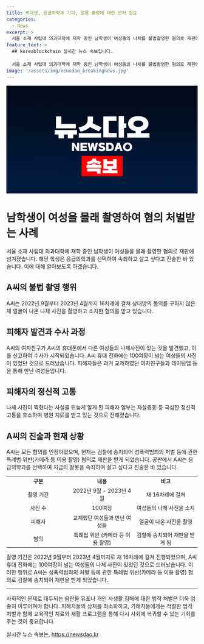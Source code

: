 ```yaml
---
title: 의대생, 응급의학과 기피, 알몸 촬영에 대한 선처 필요
categories:
  - News
excerpt: >
  서울 소재 사립대 의과대학에 재학 중인 남학생이 여성들의 나체를 불법촬영한 혐의로 재판에 넘겨졌다. A씨는 여자친구 및 만난 여성들을 상대로 촬영한 것으로 100여 장의 나체 사진을 소지한 것으로 밝혀졌다. 몇몇 피해자는 정신적 고통을 호소하며 병원 치료를 받고 있으며, A씨는 모든 혐의를 인정하고 현재 검찰에 송치돼 재판을 받을 예정이다. A씨는 응급의학과를 선택해 속죄하며 살고 싶다고 진술했다.
feature_text: >
  ## koreablockchain 실시간 뉴스 속보입니다.

  서울 소재 사립대 의과대학에 재학 중인 남학생이 여성들의 나체를 불법촬영한 혐의로 재판에 넘겨졌다. A씨는 여자친구 및 만난 여성들을 상대로 촬영한 것으로 100여 장의 나체 사진을 소지한 것으로 밝혀졌다. 몇몇 피해자는 정신적 고통을 호소하며 병원 치료를 받고 있으며, A씨는 모든 혐의를 인정하고 현재 검찰에 송치돼 재판을 받을 예정이다. A씨는 응급의학과를 선택해 속죄하며 살고 싶다고 진술했다.
image: '/assets/img/newsdao_breakingnews.jpg'
---
```


<p><img src="/assets/img/newsdao_breakingnews.jpg" alt="koreablockchain 속보" /></p>

<h1>남학생이 여성을 몰래 촬영하여 혐의 처벌받는 사례</h1>

<p data-ke-size="size16">서울 소재 사립대 의과대학에 재학 중인 남학생이 여성들을 몰래 촬영한 혐의로 재판에 넘겨졌습니다. 해당 학생은 응급의학과를 선택하여 속죄하고 살고 싶다고 진술한 바 있습니다. 이에 대해 알아보도록 하겠습니다.</p>

<h2 data-ke-size="size26">A씨의 불법 촬영 행위</h2>

<p data-ke-size="size16">A씨는 2022년 9월부터 2023년 4월까지 16차례에 걸쳐 상대방의 동의를 구하지 않은 채 얼굴이 나온 나체 사진을 촬영하고 소지한 혐의를 받고 있습니다.</p>

<h2 data-ke-size="size26">피해자 발견과 수사 과정</h2>

<p data-ke-size="size16">A씨의 여자친구가 A씨의 휴대폰에서 다른 여성들의 나체사진이 있는 것을 발견했고, 이를 신고하여 수사가 시작되었습니다. A씨 휴대 전화에는 100여장이 넘는 여성들의 사진이 있었던 것으로 드러났습니다. 피해자들은 과거 교제하였던 여자친구들과 데이팅앱 등을 통해 만난 여성들입니다.</p>

<h2 data-ke-size="size26">피해자의 정신적 고통</h2>

<p data-ke-size="size16">나체 사진이 찍혔다는 사실을 뒤늦게 알게 된 피해자 일부는 자살충동 등 극심한 정신적 고통을 호소하며 병원 치료를 받고 있는 것으로 전해졌습니다.</p>

<h2 data-ke-size="size26">A씨의 진술과 현재 상황</h2>

<p data-ke-size="size16">A씨는 모든 혐의를 인정하였으며, 현재는 검찰에 송치되어 성폭력범죄의 처벌 등에 관한 특례법 위반(카메라 등 이용 촬영) 혐의로 재판을 받게 되었습니다. 공판에서 A씨는 응급의학과를 선택하여 지금의 잘못을 속죄하며 살고 싶다고 진술한 바 있습니다.</p>

<table>
  <colgroup>
    <col width="33.333333333333336%" />
    <col width="33.333333333333336%" />
    <col width="33.333333333333336%" />
  </colgroup>
  <tbody>
    <tr>
      <td style="text-align: center; height: 17px;"><b>구분</b></td>
      <td style="text-align: center; height: 17px;"><b>내용</b></td>
      <td style="text-align: center; height: 17px;"><b>비고</b></td>
    </tr>
    <tr>
      <td style="text-align: center;">촬영 기간</td>
      <td style="text-align: center;">2022년 9월 - 2023년 4월</td>
      <td style="text-align: center;">채 16차례에 걸쳐</td>
    </tr>
    <tr>
      <td style="text-align: center;">사진 수</td>
      <td style="text-align: center;">100여장</td>
      <td style="text-align: center;">여성들의 나체 사진을 소지</td>
    </tr>
    <tr>
      <td style="text-align: center;">피해자</td>
      <td style="text-align: center;">교제했던 여성들과 만난 여성들</td>
      <td style="text-align: center;">얼굴이 나온 사진을 촬영</td>
    </tr>
    <tr>
      <td style="text-align: center;">혐의</td>
      <td style="text-align: center;">특례법 위반 (카메라 등 이용 촬영)</td>
      <td style="text-align: center;">검찰에 송치되어 재판을 받게 됨</td>
    </tr>
  </tbody>
</table>

<p data-ke-size="size16">촬영 기간은 2022년 9월부터 2023년 4월까지로 채 16차례에 걸쳐 진행되었으며, A씨 휴대 전화에는 100여장이 넘는 여성들의 나체 사진이 있었던 것으로 드러났습니다. 이러한 행위로 A씨는 성폭력범죄의 처벌 등에 관한 특례법 위반(카메라 등 이용 촬영) 혐의로 검찰에 송치되어 재판을 받게 되었습니다.</p>

<hr />

<p data-ke-size="size16">사회적인 문제로 대두되는 음란물 유포나 개인 사생활 침해에 대한 법적 처벌은 더욱 엄중히 이루어져야 합니다. 피해자들의 상처를 최소화하고, 가해자들에게는 적절한 법적 처벌과 함께 교육적인 치료와 재활 프로그램을 통해 다시 사회에 복귀할 수 있는 기회를 주는 것이 중요합니다.</p>
실시간 뉴스 속보는, <a href="https://newsdao.kr" rel="dofollow">https://newsdao.kr</a>


